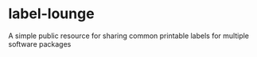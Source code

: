 # label-lounge
A simple public resource for sharing common printable labels for multiple software packages
